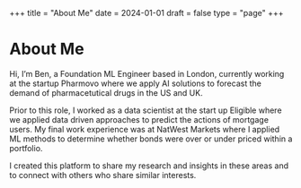 +++
title = "About Me"
date = 2024-01-01
draft = false
type = "page"
+++
















# About Me


Hi, I’m Ben, a Foundation ML Engineer based in London, currently working at the startup Pharmovo where we apply AI solutions to forecast the demand of pharmacetutical drugs in the US and UK.

Prior to this role, I worked as a data scientist at the start up Eligible where we applied data driven approaches to predict the actions of mortgage users. My final work experience was at NatWest Markets where I applied ML methods to determine whether bonds were over or under priced within a portfolio.

I created this platform to share my research and insights in these areas and to connect with others who share similar interests.
